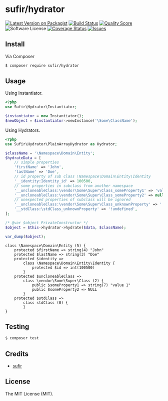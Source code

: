 # sufir/hydrator

[![Latest Version on Packagist](https://img.shields.io/packagist/v/sufir/hydrator.svg?style=flat-square)](https://packagist.org/packages/sufir/hydrator)
[![Build Status](https://img.shields.io/travis/sufir/hydrator/master.svg?style=flat-square)](https://travis-ci.org/sufir/hydrator)
[![Quality Score](https://img.shields.io/scrutinizer/g/sufir/hydrator.svg?style=flat-square)](https://scrutinizer-ci.com/g/sufir/hydrator/?branch=master)
![Software License](https://img.shields.io/badge/license-MIT-brightgreen.svg?style=flat-square)
[![Coverage Status](https://img.shields.io/scrutinizer/coverage/g/sufir/hydrator.svg?style=flat-square)](https://scrutinizer-ci.com/g/sufir/hydrator/code-structure)
[![Issues](https://img.shields.io/github/issues/Sufir/hydrator.svg?style=flat-square)](https://github.com/Sufir/hydrator/issues)

## Install

Via Composer

```bash
$ composer require sufir/hydrator
```

## Usage

Using Instantiator.

```php
<?php
use Sufir\Hydrator\Instantiator;

$instantiator = new Instantiator();
$newObject = $instantiator->newInstance('\Some\ClassName');
```

Using Hydrators.

```php
<?php
use Sufir\Hydrator\PlainArrayHydrator as Hydrator;

$className = '\Namespace\Domain\Entity';
$hydrateData = [
    // simple properties
    'firstName' => 'John',
    'lastName' => 'Doe',
    // id property of sub class \Namespace\Domain\Entity\Identity
    '__identity:Identity_id' => 100500,
    // some properties in subclass from another namespace
    '__uncloneableClass:\vendor\Some\Super\Class_someProperty1' => 'value 1',
    '__uncloneableClass:\vendor\Some\Super\Class_someProperty2' => null,
    // unexpected properties of subclass will be ignored
    '__uncloneableClass:\vendor\Some\Super\Class_unknownProperty' => '!undefined',
    '__stdClass:\stdClass_unknownProperty' => '!undefined',
];

/* @var $object PrivateConstructor */
$object = $this->hydrator->hydrate($data, $className);

var_dump($object);
```

```
class \Namespace\Domain\Entity (5) {
    protected $firstName => string(4) "John"
    protected $lastName => string(3) "Doe"
    protected $identity =>
        class \Namespace\Domain\Entity\Identity {
            protected $id => int(100500)
        }
    protected $uncloneableClass =>
        class \vendor\Some\Super\Class (2) {
            public $someProperty1 => string(7) "value 1"
            public $someProperty2 => NULL
        }
    protected $stdClass =>
        class stdClass (0) {
        }
}
```

## Testing

``` bash
$ composer test
```

## Credits

- [sufir](http://git.ls1.ru/u/sufir)

## License

The MIT License (MIT).

